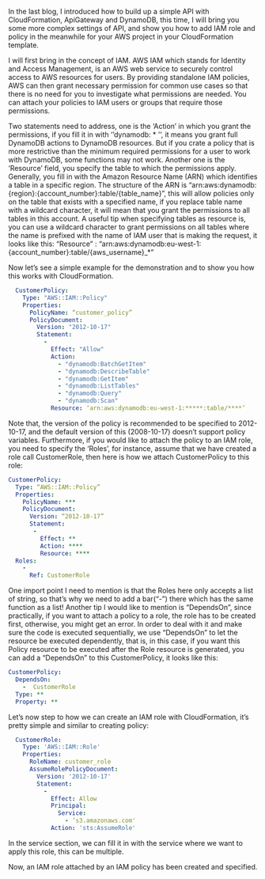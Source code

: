 In the last blog, I introduced how to build up a simple API with CloudFormation, ApiGateway and DynamoDB, this time, I will bring you some more complex settings of API, and show you how to add IAM role and policy in the meanwhile for your AWS project in your CloudFormation template.

I will first bring in the concept of IAM. AWS IAM which stands for Identity and Access Management, is an AWS web service to securely control access to AWS resources for users. By providing standalone IAM policies, AWS can then grant necessary permission for common use cases so that there is no need for you to investigate what permissions are needed. You can attach your policies to IAM users or groups that require those permissions.

Two statements need to address, one is the ‘Action’ in which you grant the permissions, if you fill it in with ‘’dynamodb: * ’’, it means you grant full DynamoDB actions to DynamoDB resources. But if you crate a policy that is more restrictive than the minimum required permissions for a user to work with DynamoDB, some functions may not work. Another one is the ‘Resource’ field, you specify the table to which the permissions apply. Generally, you fill in with the Amazon Resource Name (ARN) which identifies a table in a specific region. The structure of the ARN is “arn:aws:dynamodb:{region}:{account_number}:table/{table_name}”, this will allow policies only on the table that exists with a specified name, if you replace table name with a wildcard character, it will mean that you grant the permissions to all tables in this account. A useful tip when specifying tables as resource is, you can use a wildcard character to grant permissions on all tables where the name is prefixed with the name of IAM user that is making the request, it looks like this: “Resource” : “arn:aws:dynamodb:eu-west-1: {account_number}:table/{aws_username}_*”

Now let’s see a simple example for the demonstration and to show you how this works with CloudFormation.
```yaml
  CustomerPolicy:
    Type: "AWS::IAM::Policy"
    Properties:
      PolicyName: “customer_policy”
      PolicyDocument:
        Version: "2012-10-17"
        Statement:
          -
            Effect: "Allow"
            Action:
              - "dynamodb:BatchGetItem"
              - "dynamodb:DescribeTable"
              - "dynamodb:GetItem"
              - "dynamodb:ListTables"
              - "dynamodb:Query"
              - "dynamodb:Scan"
            Resource: ‘arn:aws:dynamodb:eu-west-1:*****:table/****’
```
Note that, the version of the policy is recommended to be specified to 2012-10-17, and the default version of this (2008-10-17) doesn’t support policy variables. Furthermore, if you would like to attach the policy to an IAM role, you need to specify the ‘Roles’, for instance, assume that we have created a role call CustomerRole, then here is how we attach CustomerPolicy to this role:

```yaml
CustomerPolicy:
  Type: “AWS::IAM::Policy”
  Properties:
    PolicyName: ***
    PolicyDocument:
      Version: “2012-10-17”
      Statement:
       -
         Effect: **
         Action: ****
         Resource: ****
  Roles:
    -
      Ref: CustomerRole
```
One import point I need to mention is that the Roles here only accepts a list of string, so that’s why we need to add a bar(“-”) there which has the same function as a list! Another tip I would like to mention is “DependsOn”, since practically, if you want to attach a policy to a role, the role has to be created first, otherwise, you might get an error. In order to deal with it and make sure the code is executed sequentially, we use “DependsOn” to let the resource be executed dependently, that is, in this case, if you want this Policy resource to be executed after the Role resource is generated, you can add a “DependsOn” to this CustomerPolicy, it looks like this:
```yaml
CustomerPolicy:
  DependsOn:
    -  CustomerRole
  Type: **
  Property: **
```
Let’s now step to how we can create an IAM role with CloudFormation, it’s pretty simple and similar to creating policy:
```yaml
  CustomerRole:
    Type: 'AWS::IAM::Role'
    Properties:
      RoleName: customer_role
      AssumeRolePolicyDocument:
        Version: '2012-10-17'
        Statement:
          - 
            Effect: Allow
            Principal:
              Service:
                - ‘s3.amazonaws.com'
            Action: 'sts:AssumeRole'
```
In the service section, we can fill it in with the service where we want to apply this role, this can be multiple.

Now, an IAM role attached by an IAM policy has been created and specified.
